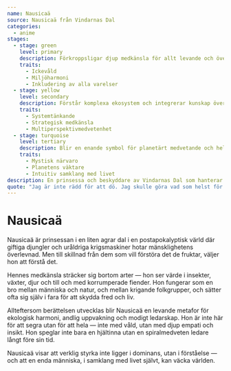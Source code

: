 ```yaml
---
name: Nausicaä
source: Nausicaä från Vindarnas Dal
categories:
  - anime
stages:
  - stage: green
    level: primary
    description: Förkroppsligar djup medkänsla för allt levande och överbryggar konflikter genom empati
    traits:
      - Ickevåld
      - Miljöharmoni
      - Inkludering av alla varelser
  - stage: yellow
    level: secondary
    description: Förstår komplexa ekosystem och integrerar kunskap över flera domäner
    traits:
      - Systemtänkande
      - Strategisk medkänsla
      - Multiperspektivmedvetenhet
  - stage: turquoise
    level: tertiary
    description: Blir en enande symbol för planetärt medvetande och helig ekologi
    traits:
      - Mystisk närvaro
      - Planetens väktare
      - Intuitiv samklang med livet
description: En prinsessa och beskyddare av Vindarnas Dal som hanterar krig, ekologi och transformation med mod och visdom.
quote: "Jag är inte rädd för att dö. Jag skulle göra vad som helst för att hjälpa mitt folk."
---
```

# Nausicaä

Nausicaä är prinsessan i en liten agrar dal i en postapokalyptisk värld där giftiga djungler och uråldriga krigsmaskiner hotar mänsklighetens överlevnad. Men till skillnad från dem som vill förstöra det de fruktar, väljer hon att förstå det.

Hennes medkänsla sträcker sig bortom arter — hon ser värde i insekter, växter, djur och till och med korrumperade fiender. Hon fungerar som en bro mellan människa och natur, och mellan krigande folkgrupper, och sätter ofta sig själv i fara för att skydda fred och liv.

Allteftersom berättelsen utvecklas blir Nausicaä en levande metafor för ekologisk harmoni, andlig uppvakning och modigt ledarskap. Hon är inte här för att segra utan för att hela — inte med våld, utan med djup empati och insikt. Hon speglar inte bara en hjältinna utan en spiralmedveten ledare långt före sin tid.

Nausicaä visar att verklig styrka inte ligger i dominans, utan i förståelse — och att en enda människa, i samklang med livet självt, kan väcka världen.

